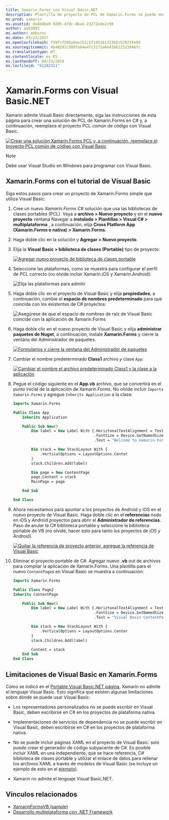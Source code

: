 ```yaml
---
title: Xamarin.Forms con Visual Basic.NET
description: Plantilla de proyecto de PCL de Xamarin.Forms se puede modificar para usar Visual Basic para el ensamblado principal, eficazmente lo que le permite crear aplicaciones móviles multiplataforma con VB.NET.
ms.prod: xamarin
ms.assetid: da4b4ba9-9205-47dc-8bae-23272ede2c50
author: asb3993
ms.author: amburns
ms.date: 03/23/2017
ms.openlocfilehash: f397cf595a9ae151c5f105341733b2c57023fe99
ms.sourcegitcommit: 4b402d1c508fa84e4fc3171a6e43b811323948fc
ms.translationtype: HT
ms.contentlocale: es-ES
ms.lasthandoff: 04/23/2019
ms.locfileid: "61282311"
---
```

# <a name="xamarinforms-using-visual-basicnet"></a>Xamarin.Forms con Visual Basic.NET

Xamarin admite Visual Basic directamente, siga las instrucciones de esta página para crear una solución de PCL de Xamarin.Forms en C# y, a continuación, reemplace el proyecto PCL común de código con Visual Basic.

[![](xamarin-forms-images/hero-sml.png "Crear una solución Xamarin.Forms PCL y, a continuación, reemplace el proyecto PCL común de código con Visual Basic")](xamarin-forms-images/hero.png#lightbox)

> [!NOTE]
> Debe usar Visual Studio en Windows para programar con Visual Basic.

## <a name="xamarinforms-with-visual-basic-walkthrough"></a>Xamarin.Forms con el tutorial de Visual Basic

Siga estos pasos para crear un proyecto de Xamarin.Forms simple que utiliza Visual Basic:

1. Cree un nuevo *Xamarin.Forms C#* solución que usa las bibliotecas de clases portables (PCL).
Vaya a **archivo > Nuevo proyecto** y en el **nuevo proyecto** ventana Navegar a **instalado > Plantillas > Visual C# > multiplataforma** , a continuación, elija **Cross Platform App (Xamarin.Forms o nativa) > Xamarin.Forms**.

2. Haga doble clic en la solución y **Agregar > Nuevo proyecto**.

3. Elija la **Visual Basic > biblioteca de clases (Portable)** tipo de proyecto:

   [![](xamarin-forms-images/add-vb-2-sml.png "Agregar nuevo proyecto de biblioteca de clases portable")](xamarin-forms-images/add-vb-2.png#lightbox)

4. Seleccione las plataformas, como se muestra para configurar el perfil de PCL correcto (no olvide incluir Xamarin.iOS y Xamarin.Android):

   ![](xamarin-forms-images/add-vb-3-sml.png "Elija las plataformas para admitir")

5. Haga doble clic en el proyecto de Visual Basic y elija **propiedades**, a continuación, cambie el **espacio de nombres predeterminado** para que coincida con los existentes de C# proyectos:

   ![](xamarin-forms-images/add-vb-4s-sml.png "Asegúrese de que el espacio de nombres de raíz de Visual Basic coincide con la aplicación de Xamarin.Forms")

6. Haga doble clic en el nuevo proyecto de Visual Basic y elija **administrar paquetes de Nuget**, a continuación, instale **Xamarin.Forms** y cierre la ventana del Administrador de paquetes.

   [![](xamarin-forms-images/add-vb-4-sml.png "Formularios y cierre la ventana del Administrador de paquetes")](xamarin-forms-images/add-vb-4.png#lightbox)

7. Cambiar el nombre predeterminado **Class1** archivo *y* clase `App`:

   [![](xamarin-forms-images/add-vb-5-sml.png "Cambiar el nombre el archivo predeterminado Class1 y la clase a la aplicación")](xamarin-forms-images/add-vb-5.png#lightbox)

8. Pegue el código siguiente en el **App.vb** archivo, que se convertirá en el punto inicial de la aplicación de Xamarin.Forms. No olvide incluir `Imports Xamarin.Forms` y agregue `Inherits Application` a la clase:

    ```vb 
    Imports Xamarin.Forms

    Public Class App
        Inherits Application

        Public Sub New()
            Dim label = New Label With {.HoriztonalTextAlignment = TextAlignment.Center,
                                        .FontSize = Device.GetNamedSize(NamedSize.Medium, GetType(Label)),
                                        .Text = "Welcome to Xamarin.Forms with Visual Basic.NET"}

            Dim stack = New StackLayout With {
                .VerticalOptions = LayoutOptions.Center
            }
            stack.Children.Add(label)

            Dim page = New ContentPage
            page.Content = stack
            MainPage = page

        End Sub

    End Class
    ```

9. Ahora necesitamos para apuntar a los proyectos de Android y iOS en el nuevo proyecto de Visual Basic.
Haga doble clic en el **referencias** nodo en iOS y Android proyectos para abrir el **Administrador de referencias**. Paso de anular la C# biblioteca portable y seleccione la biblioteca portable de VB (no olvide, hacer esto para tanto los proyectos de iOS y Android).

   [![](xamarin-forms-images/add-vb-8-sml.png "Quitar la referencia de proyecto anterior, agregue la referencia de Visual Basic")](xamarin-forms-images/add-vb-8.png#lightbox)

10. Eliminar el proyecto portable de C#. Agregar nuevo **.vb** out de archivos para compilar la aplicación de Xamarin.Forms. Una plantilla para el nuevo `ContentPage`s en Visual Basic se muestra a continuación:

    ```vb
    Imports Xamarin.Forms

    Public Class Page2
    Inherits ContentPage

        Public Sub New()
            Dim label = New Label With {.HoriztonalTextAlignment = TextAlignment.Center,
                                        .FontSize = Device.GetNamedSize(NamedSize.Medium, GetType(Label)),
                                        .Text = "Visual Basic ContentPage"}

            Dim stack = New StackLayout With {
                .VerticalOptions = LayoutOptions.Center
            }
            stack.Children.Add(label)

            Content = stack
        End Sub
    End Class
    ```

## <a name="limitations-of-visual-basic-in-xamarinforms"></a>Limitaciones de Visual Basic en Xamarin.Forms

Como se indicó en el [Portable Visual Basic.NET página](~/cross-platform/platform/visual-basic/index.md), Xamarin no admite el lenguaje Visual Basic. Esto significa que existen algunas limitaciones sobre dónde se puede usar Visual Basic:

 - Los representadores personalizados no se puede escribir en Visual Basic, deben escribirse en C# en los proyectos de plataforma nativa.

 - Implementaciones de servicios de dependencia no se puede escribir en Visual Basic, deben escribirse en C# en los proyectos de plataforma nativa.

 - No se puede incluir páginas XAML en el proyecto de Visual Basic: solo puede crear el generador de código subyacente de C#. Es posible incluir XAML en una independiente, que se hace referencia, C# biblioteca de clases portable y utilizar el enlace de datos para rellenar los archivos XAML a través de modelos de Visual Basic (se incluye un ejemplo de esto en el [ejemplo](https://github.com/xamarin/mobile-samples/tree/master/VisualBasic/XamarinFormsVB/XamlPages)).

 - Xamarin no admite el lenguaje Visual Basic.NET.

## <a name="related-links"></a>Vínculos relacionados

- [XamarinFormsVB (sample)](https://github.com/xamarin/mobile-samples/tree/master/VisualBasic/XamarinFormsVB)
- [Desarrollo multiplataforma con .NET Framework](https://docs.microsoft.com/dotnet/standard/cross-platform/)

